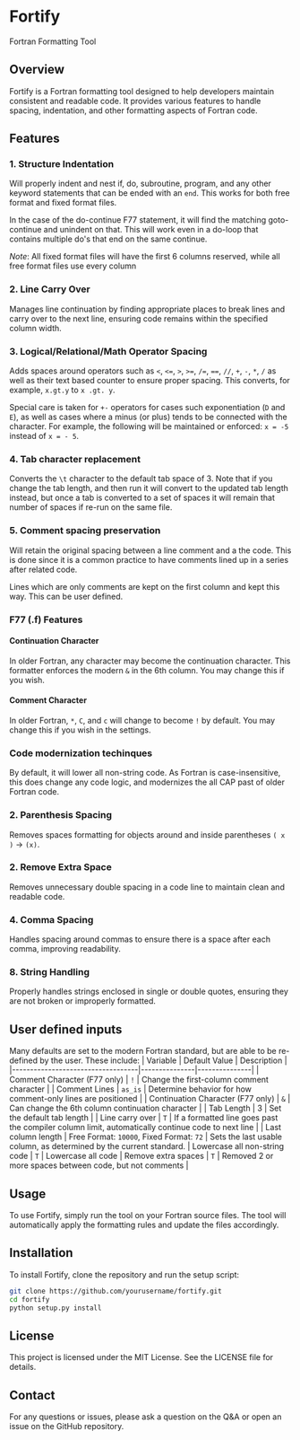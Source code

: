 # Fortify
Fortran Formatting Tool

## Overview
Fortify is a Fortran formatting tool designed to help developers maintain consistent and readable code. It provides various features to handle spacing, indentation, and other formatting aspects of Fortran code.

## Features
### 1. Structure Indentation
Will properly indent and nest if, do, subroutine, program, and any other keyword statements that can be ended with an `end`. This works for both free format and fixed format files.

In the case of the do-continue F77 statement, it will find the matching goto-continue and unindent on that. This will work even in a do-loop that contains multiple do's that end on the same continue.

*Note*: All fixed format files will have the first 6 columns reserved, while all free format files use every column

### 2. Line Carry Over
Manages line continuation by finding appropriate places to break lines and carry over to the next line, ensuring code remains within the specified column width.

### 3. Logical/Relational/Math Operator Spacing
Adds spaces around operators such as `<`, `<=`, `>`, `>=`, `/=`, `==`, `//`, `+`, `-`, `*`, `/` as well as their text based counter to ensure proper spacing. This converts, for example, `x.gt.y` to `x .gt. y`.

Special care is taken for `+-` operators for cases such exponentiation (`D` and `E`), as well as cases where a minus (or plus) tends to be connected with the character. For example, the following will be maintained or enforced: `x = -5` instead of `x = - 5`.

### 4. Tab character replacement
Converts the `\t` character to the default tab space of 3. Note that if you change the tab length, and then run it will convert to the updated tab length instead, but once a tab is converted to a set of spaces it will remain that number of spaces if re-run on the same file.

### 5. Comment spacing preservation
Will retain the original spacing between a line comment and a the code. This is done since it is a common practice to have comments lined up in a series after related code.

Lines which are only comments are kept on the first column and kept this way. This can be user defined.

### F77 (.f) Features
#### Continuation Character
In older Fortran, any character may become the continuation character. This formatter enforces the modern `&` in the 6th column. You may change this if you wish.

#### Comment Character
In older Fortran, `*`, `C`, and `c` will change to become `!` by default. You may change this if you wish in the settings.

### Code modernization techinques
By default, it will lower all non-string code. As Fortran is case-insensitive, this does change any code logic, and modernizes the all CAP past of older Fortran code.

### 2. Parenthesis Spacing
Removes spaces formatting for objects around and inside parentheses `( x )` -> `(x)`.

### 2. Remove Extra Space
Removes unnecessary double spacing in a code line to maintain clean and readable code.

### 4. Comma Spacing
Handles spacing around commas to ensure there is a space after each comma, improving readability.

### 8. String Handling
Properly handles strings enclosed in single or double quotes, ensuring they are not broken or improperly formatted.

## User defined inputs
Many defaults are set to the modern Fortran standard, but are able to be re-defined by the user. These include:
| Variable                          | Default Value | Description | 
|-----------------------------------|---------------|---------------|
| Comment Character (F77 only)           | `!`           | Change the first-column comment character |
| Comment Lines | `as_is` | Determine behavior for how comment-only lines are positioned |
| Continuation Character (F77 only)      | `&`           | Can change the 6th column continuation character |
| Tab Length                             | 3             | Set the default tab length |
| Line carry over | `T` | If a formatted line goes past the compiler column limit, automatically continue code to next line |
| Last column length                     | Free Format: `10000`, Fixed Format: `72` | Sets the last usable column, as determined by the current standard. 
| Lowercase all non-string code          | `T`          | Lowercase all code
| Remove extra spaces                    | `T`          | Removed 2 or more spaces between code, but not comments |


## Usage
To use Fortify, simply run the tool on your Fortran source files. The tool will automatically apply the formatting rules and update the files accordingly.

## Installation
To install Fortify, clone the repository and run the setup script:

```sh
git clone https://github.com/yourusername/fortify.git
cd fortify
python setup.py install
```
<!-- 
## Contributing
Contributions are welcome! Please fork the repository and submit a pull request with your changes. -->

## License
This project is licensed under the MIT License. See the LICENSE file for details.

## Contact
For any questions or issues, please ask a question on the Q&A or open an issue on the GitHub repository.
```